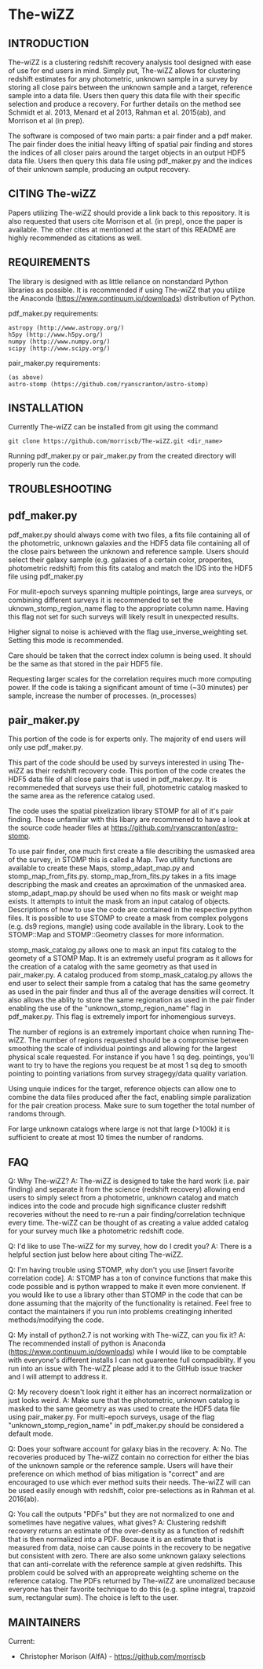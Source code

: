 # The-wiZZ


INTRODUCTION
------------

The-wiZZ is a clustering redshift recovery analysis tool designed with ease of
use for end users in mind. Simply put, The-wiZZ allows for clustering redshift
estimates for any photometric, unknown sample in a survey by storing all close
pairs between the unknown sample and a target, reference sample into a data
file. Users then query this data file with their specific selection and produce
a recovery. For further details on the method see Schmidt et al. 2013, Menard et
al 2013, Rahman et al. 2015(ab), and Morrison et al (in prep).

The software is composed of two main parts: a pair finder and a pdf maker. The
pair finder does the initial heavy lifting of spatial pair finding and stores
the indices of all closer pairs around the target objects in an output HDF5
data file. Users then query this data file using pdf_maker.py and the indices of
their unknown sample, producing an output recovery.

CITING The-wiZZ
---------------

Papers utilizing The-wiZZ should provide a link back to this repository. It is
also requested that users cite Morrison et al. (in prep), once the paper is
available. The other cites at mentioned at the start of this README are highly
recommended as citations as well.

REQUIREMENTS
------------

The library is designed with as little reliance on nonstandard Python libraries
as possible. It is recommended if using The-wiZZ that you utilize the Anaconda
(https://www.continuum.io/downloads) distribution of Python.

pdf_maker.py requirements:

    astropy (http://www.astropy.org/)
    h5py (http://www.h5py.org/)
    numpy (http://www.numpy.org/)
    scipy (http://www.scipy.org/)
    
pair_maker.py requirements:

    (as above)
    astro-stomp (https://github.com/ryanscranton/astro-stomp)

INSTALLATION
------------

Currently The-wiZZ can be installed from git using the command

    git clone https://github.com/morriscb/The-wiZZ.git <dir_name>

Running pdf_maker.py or pair_maker.py from the created directory will properly
run the code.

TROUBLESHOOTING
---------------

pdf_maker.py
------------

pdf_maker.py should always come with two files, a fits file containing all of
the photometric, unknown galaxies and the HDF5 data file containing all of the
close pairs between the unknown and reference sample. Users should select their
galaxy sample (e.g. galaxies of a certain color, properites, photometric
redshift) from this fits catalog and match the IDS into the HDF5 file using 
pdf_maker.py

For mulit-epoch surveys spanning multiple pointings, large area surveys, or
combining different surveys it is recommended to set the
uknown_stomp_region_name flag to the appropriate column name. Having this
flag not set for such surveys will likely result in unexpected results.

Higher signal to noise is achieved with the flag use_inverse_weighting set.
Setting this mode is recommended.

Care should be taken that the correct index column is being used. It should be
the same as that stored in the pair HDF5 file.

Requesting larger scales for the correlation requires much more computing power.
If the code is taking a significant amount of time (~30 minutes) per sample,
increase the number of processes. (n_processes)

pair_maker.py
-------------

This portion of the code is for experts only. The majority of end users will
only use pdf_maker.py.

This part of the code should be used by surveys interested in using The-wiZZ as
their redshift recovery code. This portion of the code creates the HDF5 data
file of all close pairs that is used in pdf_maker.py. It is recommeneded that
surveys use their full, photometric catalog masked to the same area as the
reference catalog used.

The code uses the spatial pixelization library STOMP for all of it's pair
finding. Those unfamiliar with this libary are recommened to have a look at the
source code header files at https://github.com/ryanscranton/astro-stomp. 

To use pair finder, one much first create a file describing the usmasked area of
the survey, in STOMP this is called a Map. Two utility functions are available
to create these Maps, stomp_adapt_map.py and stomp_map_from_fits.py.
stomp_map_from_fits.py takes in a fits image descripbing the mask and creates an
aproximation of the unmasked area. stomp_adapt_map.py should be used when no
fits mask or weight map exists. It attempts to intuit the mask from an input
catalog of objects. Descriptions of how to use the code are contained in the 
respective python files. It is possible to use STOMP to create a mask from
complex polygons (e.g. ds9 regions, mangle) using code available in the library.
Look to the STOMP::Map and STOMP::Geometry classes for more information.

stomp_mask_catalog.py allows one to mask an input fits catalog to the geomety of
a STOMP Map. It is an extremely useful program as it allows for the creation of
a catalog with the same geometry as that used in pair_maker.py. A catalog
produced from stomp_mask_catalog.py allows the end user to select their sample
from a catalog that has the same geometry as used in the pair finder and thus
all of the average densities will correct. It also allows the ablity to store
the same regionation as used in the pair finder enabling the use of the
"unknown_stomp_region_name" flag in pdf_maker.py. This flag is extremely import
for inhomengious surveys.

The number of regions is an extremely important choice when running The-wiZZ.
The number of regions requested should be a compromise between smoothing the
scale of individual pointings and allowing for the largest physical scale
requested. For instance if you have 1 sq deg. pointings, you'll want to try to
have the regions you request be at most 1 sq deg to smooth pointing to pointing
variations from survey stragegy/data quality variation.

Using unquie indices for the target, reference objects can allow one to combine
the data files produced after the fact, enabling simple paralization for the
pair creation process. Make sure to sum together the total number of randoms
through.

For large unknown catalogs where large is not that large (>100k) it is
sufficient to create at most 10 times the number of randoms.

FAQ
---

Q: Why The-wiZZ?
A: The-wiZZ is designed to take the hard work (i.e. pair finding) and separate
it from the science (redshift recovery) allowing end users to simply select from
a photometric, unknown catalog and match indices into the code and procude high
significance cluster redshift recoveries without the need to re-run a pair
finding/correlation technique every time. The-wiZZ can be thought of as creating
a value added catalog for your survey much like a photometric redshift code.

Q: I'd like to use The-wiZZ for my survey, how do I credit you?
A: There is a helpful section just below here about citing The-wiZZ.

Q: I'm having trouble using STOMP, why don't you use [insert favorite
correlation code].
A: STOMP has a ton of convince functions that make this code possible and is
python wrapped to make it even more convienent. If you would like to use a
library other than STOMP in the code that can be done assuming that the majority
of the functionality is retained. Feel free to contact the maintainers if you
run into problems creatinging inherited methods/modifying the code.

Q: My install of python2.7 is not working with The-wiZZ, can you fix it?
A: The recommended install of python is Anaconda
(https://www.continuum.io/downloads) while I would like to be comptable with
everyone's different installs I can not guarentee full compadiblity. If you
run into an issue with The-wiZZ please add it to the GitHub issue tracker and I
will attempt to address it.

Q: My recovery doesn't look right it either has an incorrect normalization or
just looks weird.
A: Make sure that the photometric, unknown catalog is masked to the same
geometry as was used to create the HDF5 data file using pair_maker.py. For
multi-epoch surveys, usage of the flag "unknown_stomp_region_name" in
pdf_maker.py should be considered a default mode.

Q: Does your software account for galaxy bias in the recovery.
A: No. The recoveries produced by The-wiZZ contain no correction for either the
bias of the unknown sample or the reference sample. Users will have their
preference on which method of bias mitigation is "correct" and are encouraged to
use which ever method suits their needs. The-wiZZ will can be used easily enough
with redshift, color pre-selections as in Rahman et al. 2016(ab).

Q: You call the outputs "PDFs" but they are not normalized to one and sometimes
have negative values, what gives?
A: Clustering redshift recovery returns an estimate of the over-density as a
function of redshift that is then normalized into a PDF. Because it is an
estimate that is measured from data, noise can cause points in the recovery
to be negative but consistent with zero. There are also some unknown galaxy
selections that can anti-correlate with the reference sample at given redshifts.
This problem could be solved with an appropreate weighting scheme on the
reference catalog. The PDFs returned by The-wiZZ are unomalized because everyone
has their favorite technique to do this (e.g. spline integral, trapzoid sum,
rectangular sum). The choice is left to the user.

MAINTAINERS
-----------

Current:
 * Christopher Morison (AIfA) - https://github.com/morriscb
